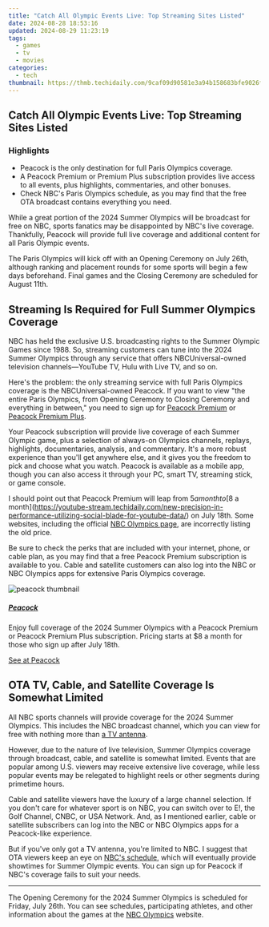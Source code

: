 ```yaml
---
title: "Catch All Olympic Events Live: Top Streaming Sites Listed"
date: 2024-08-28 18:53:16
updated: 2024-08-29 11:23:19
tags:
  - games
  - tv
  - movies
categories:
  - tech
thumbnail: https://thmb.techidaily.com/9caf09d90581e3a94b158683bfe9026f493c02c1c7b54e4b375ff8955952a5c3.jpg
---
```


## Catch All Olympic Events Live: Top Streaming Sites Listed

### Highlights

* Peacock is the only destination for full Paris Olympics coverage.
* A Peacock Premium or Premium Plus subscription provides live access to all events, plus highlights, commentaries, and other bonuses.
* Check NBC's Paris Olympics schedule, as you may find that the free OTA broadcast contains everything you need.

 While a great portion of the 2024 Summer Olympics will be broadcast for free on NBC, sports fanatics may be disappointed by NBC's live coverage. Thankfully, Peacock will provide full live coverage and additional content for all Paris Olympic events.

 The Paris Olympics will kick off with an Opening Ceremony on July 26th, although ranking and placement rounds for some sports will begin a few days beforehand. Final games and the Closing Ceremony are scheduled for August 11th.

##  Streaming Is Required for Full Summer Olympics Coverage

 NBC has held the exclusive U.S. broadcasting rights to the Summer Olympic Games since 1988\. So, streaming customers can tune into the 2024 Summer Olympics through any service that offers NBCUniversal-owned television channels—YouTube TV, Hulu with Live TV, and so on.

 Here's the problem: the only streaming service with full Paris Olympics coverage is the NBCUniversal-owned Peacock. If you want to view "the entire Paris Olympics, from Opening Ceremony to Closing Ceremony and everything in between," you need to sign up for [Peacock Premium](https://imp.i305175.net/c/156932/2100873/11640?subId1=htgolympicseditorial) or [Peacock Premium Plus](https://imp.i305175.net/c/156932/2100873/11640?subId1=htgolympicseditorial).

 Your Peacock subscription will provide live coverage of each Summer Olympic game, plus a selection of always-on Olympics channels, replays, highlights, documentaries, analysis, and commentary. It's a more robust experience than you'll get anywhere else, and it gives you the freedom to pick and choose what you watch. Peacock is available as a mobile app, though you can also access it through your PC, smart TV, streaming stick, or game console.

 I should point out that Peacock Premium will leap from $5 a month to [$8 a month](https://youtube-stream.techidaily.com/new-precision-in-performance-utilizing-social-blade-for-youtube-data/) on July 18th. Some websites, including the official [NBC Olympics page](https://www.nbcolympics.com/faq), are incorrectly listing the old price.

 Be sure to check the perks that are included with your internet, phone, or cable plan, as you may find that a free Peacock Premium subscription is available to you. Cable and satellite customers can also log into the NBC or NBC Olympics apps for extensive Paris Olympics coverage.

![peacock thumbnail](https://static1.howtogeekimages.com/wordpress/wp-content/uploads/2024/06/nbcuniversal-s-peacock-streaming-platform-now-live-animation-world-network.jpg) 

##### [Peacock](https://snapchat-videos.techidaily.com/updated-step-by-step-to-recording-snapchat-on-devices/) 

Enjoy full coverage of the 2024 Summer Olympics with a Peacock Premium or Peacock Premium Plus subscription. Pricing starts at $8 a month for those who sign up after July 18th.

[See at Peacock](https://imp.i305175.net/c/156932/2100873/11640?subId1=htgolympicseditorial) 

##  OTA TV, Cable, and Satellite Coverage Is Somewhat Limited

 All NBC sports channels will provide coverage for the 2024 Summer Olympics. This includes the NBC broadcast channel, which you can view for free with nothing more than [a TV antenna](https://digital-screen-recording.techidaily.com/new-in-2024-armies-united-exploring-the-ultimate-7-strategy-wars/).

 However, due to the nature of live television, Summer Olympics coverage through broadcast, cable, and satellite is somewhat limited. Events that are popular among U.S. viewers may receive extensive live coverage, while less popular events may be relegated to highlight reels or other segments during primetime hours.

 Cable and satellite viewers have the luxury of a large channel selection. If you don't care for whatever sport is on NBC, you can switch over to E!, the Golf Channel, CNBC, or USA Network. And, as I mentioned earlier, cable or satellite subscribers can log into the NBC or NBC Olympics apps for a Peacock-like experience.

 But if you've only got a TV antenna, you're limited to NBC. I suggest that OTA viewers keep an eye on [NBC's schedule](https://www.nbcolympics.com/full-schedule), which will eventually provide showtimes for Summer Olympic events. You can sign up for Peacock if NBC's coverage fails to suit your needs.

---

 The Opening Ceremony for the 2024 Summer Olympics is scheduled for Friday, July 26th. You can see schedules, participating athletes, and other information about the games at the [NBC Olympics](https://www.nbcolympics.com/) website.

<ins class="adsbygoogle"
     style="display:block"
     data-ad-format="autorelaxed"
     data-ad-client="ca-pub-7571918770474297"
     data-ad-slot="1223367746"></ins>



<ins class="adsbygoogle"
     style="display:block"
     data-ad-client="ca-pub-7571918770474297"
     data-ad-slot="8358498916"
     data-ad-format="auto"
     data-full-width-responsive="true"></ins>

